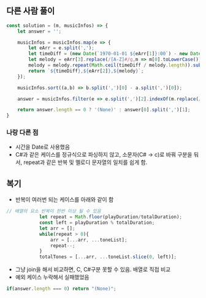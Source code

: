 ## 다른 사람 풀이
```js
const solution = (m, musicInfos) => {
    let answer = '';

    musicInfos = musicInfos.map(e => {
        let eArr = e.split(',');
        let timeDiff = (new Date(`1970-01-01 ${eArr[1]}:00`) - new Date(`1970-01-01 ${eArr[0]}:00`)) / 60000;
        let melody = eArr[3].replace(/[A-Z]#/g,m => m[0].toLowerCase());
        melody = melody.repeat(Math.ceil(timeDiff / melody.length)).substr(0, timeDiff);
        return `${timeDiff},${eArr[2]},${melody}`;
    });

    musicInfos.sort((a,b) => b.split(',')[0] - a.split(',')[0]);

    answer = musicInfos.filter(e => e.split(',')[2].indexOf(m.replace(/[A-Z]#/g,m => m[0].toLowerCase())) != -1);

    return answer.length == 0 ? '(None)' : answer[0].split(',')[1];
}
```
### 나랑 다른 점
- 시간을 Date로 사용했음
- C#과 같은 케이스를 정규식으로 파싱하지 않고, 소문자(C# -> c)로 바꿔 구분을 둬서, repeat과 같은 반복 및 멜로디 문자열의 일치를 쉽게 함.

## 복기
- 반복이 여러번 되는 케이스를 아래와 같이 함
```js
// 배열의 요소 반복이 한번 이상 될 수 있음
            let repeat = Math.floor(playDuration/totalDuration);
            const left = playDuration % totalDuration;
            let arr = [];
            while(repeat > 0){
                arr = [...arr, ...toneList];
                repeat--;
            }
            totalTones = [...arr, ...toneList.slice(0, left)];
```
- 그냥 join을 해서 비교하면, C, C#구분 못할 수 있음. 배열로 직접 비교
- 예외 케이스 누락해서 실패했었음
```js
if(answer.length === 0) return "(None)";
```

